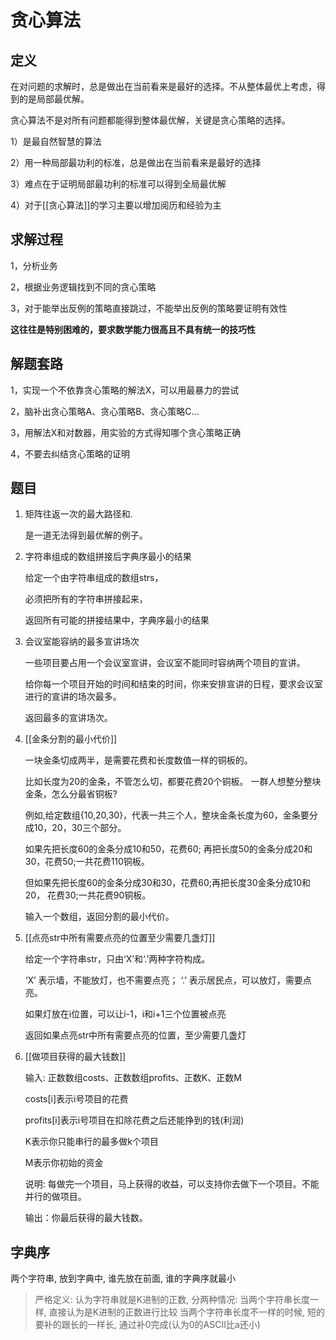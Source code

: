 # 贪心算法

## 定义

在对问题的求解时，总是做出在当前看来是最好的选择。不从整体最优上考虑，得到的是局部最优解。

贪心算法不是对所有问题都能得到整体最优解，关键是贪心策略的选择。

1）是最自然智慧的算法

2）用一种局部最功利的标准，总是做出在当前看来是最好的选择

3）难点在于证明局部最功利的标准可以得到全局最优解

4）对于[[贪心算法]]的学习主要以增加阅历和经验为主

## 求解过程

1，分析业务

2，根据业务逻辑找到不同的贪心策略

3，对于能举出反例的策略直接跳过，不能举出反例的策略要证明有效性

**这往往是特别困难的，要求数学能力很高且不具有统一的技巧性**

## 解题套路

1，实现一个不依靠贪心策略的解法X，可以用最暴力的尝试

2，脑补出贪心策略A、贪心策略B、贪心策略C...

3，用解法X和对数器，用实验的方式得知哪个贪心策略正确 

4，不要去纠结贪心策略的证明 

## 题目

1. 矩阵往返一次的最大路径和.

   是一道无法得到最优解的例子。

2. 字符串组成的数组拼接后字典序最小的结果

   给定一个由字符串组成的数组strs，

   必须把所有的字符串拼接起来，

   返回所有可能的拼接结果中，字典序最小的结果

3. 会议室能容纳的最多宣讲场次

   一些项目要占用一个会议室宣讲，会议室不能同时容纳两个项目的宣讲。

   给你每一个项目开始的时间和结束的时间，你来安排宣讲的日程，要求会议室进行的宣讲的场次最多。

   返回最多的宣讲场次。 

4. [[金条分割的最小代价]]  

   一块金条切成两半，是需要花费和长度数值一样的铜板的。

   比如长度为20的金条，不管怎么切，都要花费20个铜板。 一群人想整分整块金条，怎么分最省铜板?

   例如,给定数组{10,20,30}，代表一共三个人，整块金条长度为60，金条要分成10，20，30三个部分。

   如果先把长度60的金条分成10和50，花费60; 再把长度50的金条分成20和30，花费50;一共花费110铜板。

   但如果先把长度60的金条分成30和30，花费60;再把长度30金条分成10和20， 花费30;一共花费90铜板。

    输入一个数组，返回分割的最小代价。 

5. [[点亮str中所有需要点亮的位置至少需要几盏灯]]  

   给定一个字符串str，只由‘X’和‘.’两种字符构成。

   ‘X’ 表示墙，不能放灯，也不需要点亮； ‘.’ 表示居民点，可以放灯，需要点亮。

   如果灯放在i位置，可以让i-1，i和i+1三个位置被点亮

   返回如果点亮str中所有需要点亮的位置，至少需要几盏灯

6. [[做项目获得的最大钱数]]  

   输入: 正数数组costs、正数数组profits、正数K、正数M

   costs[i]表示i号项目的花费

   profits[i]表示i号项目在扣除花费之后还能挣到的钱(利润)

   K表示你只能串行的最多做k个项目

   M表示你初始的资金

   说明: 每做完一个项目，马上获得的收益，可以支持你去做下一个项目。不能并行的做项目。

   输出：你最后获得的最大钱数。 

## 字典序

 两个字符串, 放到字典中, 谁先放在前面, 谁的字典序就最小

>严格定义:  认为字符串就是K进制的正数, 分两种情况:
>当两个字符串长度一样, 直接认为是K进制的正数进行比较
>当两个字符串长度不一样的时候, 短的要补的跟长的一样长, 通过补0完成(认为0的ASCII比a还小)